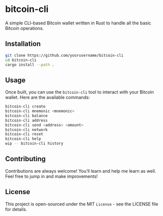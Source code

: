 # bitcoin-cli

A simple CLI-based Bitcoin wallet written in Rust to handle all the basic Bitcoin operations.

## Installation

```bash
git clone https://github.com/yourusername/bitcoin-cli
cd bitcoin-cli
cargo install --path .
```

## Usage

Once built, you can use the `bitcoin-cli` tool to interact with your Bitcoin wallet. Here are the available commands:

```bash
bitcoin-cli create
bitcoin-cli mnemonic <mnemonic>
bitcoin-cli balance
bitcoin-cli address
bitcoin-cli send <address> <amount>
bitcoin-cli network
bitcoin-cli reset
bitcoin-cli help
wip -- bitcoin-cli history
```

## Contributing

Contributions are always welcome! You’ll learn and help me learn as well. Feel free to jump in and make improvements!

## License

This project is open-sourced under the MIT `License` - see the LICENSE file for details.
